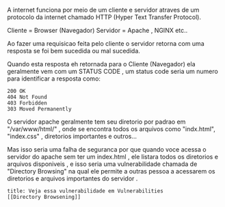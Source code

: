 A internet funciona por meio de um cliente e servidor atraves de um protocolo da internet chamado HTTP (Hyper Text Transfer Protocol).

Cliente = Browser (Navegador)
Servidor = Apache , NGINX etc..

Ao fazer uma requisicao feita pelo cliente o servidor retorna com uma resposta se foi bem sucedida ou mal sucedida.

Quando esta resposta eh retornada para o Cliente (Navegador) ela geralmente vem com um STATUS CODE , um status code seria um numero para identificar a resposta como:

```http
200 OK
404 Not Found
403 Forbidden
303 Moved Permanently
```

O servidor apache geralmente tem seu diretorio por padrao em "/var/www/html/" , onde se encontra todos os arquivos como "indx.html", "index.css" , diretorios importantes e outros...

Mas isso seria uma falha de seguranca por que quando voce acessa o servidor do apache sem ter um index.html , ele listara todos os diretorios e arquivos disponiveis , e isso seria uma vulnerabilidade chamada de "Directory Browsing" na qual ele permite a outras pessoa a acessarem os diretorios e arquivos importantes do servidor .

```ad-seealso
title: Veja essa vulnerabilidade em Vulnerabilities
[[Directory Browsening]]
```
